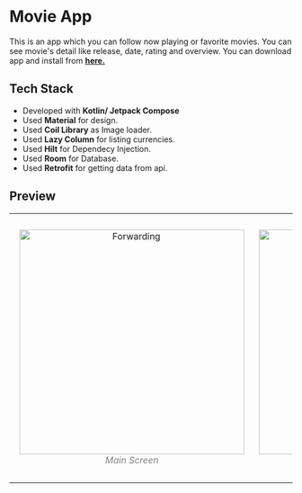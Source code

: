 # Movie App

This is an app which you can follow now playing or favorite movies. You can see movie's detail like release, date, rating and overview.
You can download app and install from **[here.](https://github.com/mobillium-android/Said-Atmaca/blob/master/apks/movieapp.apk)**

## Tech Stack

- Developed with **Kotlin/ Jetpack Compose**
- Used **Material** for design.
- Used **Coil Library** as Image loader.
- Used **Lazy Column** for listing currencies.
- Used **Hilt** for Dependecy Injection.
- Used **Room** for Database.
- Used **Retrofit** for getting data from api.

## Preview

<table><tr>
<td> 
  <p align="center" style="padding: 10px">
    <img alt="Forwarding" src="https://github.com/user-attachments/assets/4ea9aefe-3830-4b18-8857-82f23bb775b8" width="400">
    <br>
    <em style="color: grey">Main Screen</em>
  </p> 
</td>
<td> 
  <p align="center">
    <img alt="Routing" src="https://github.com/user-attachments/assets/6b99ff30-7935-4da5-b638-0b7e7ce46192" width="400">
    <br>
    <em style="color: grey">Detail Screen</em>
  </p> 
</td>
<td> 
  <p align="center">
    <img alt="Routing" src="https://github.com/user-attachments/assets/c78efba1-03a2-4957-99ea-5c4795c5cc01" width="400">
    <br>
    <em style="color: grey">Popular Movies Screen</em>
  </p> 
</td>
</tr></table>
